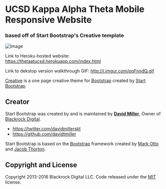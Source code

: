 # UCSD Kappa Alpha Theta Mobile Responsive Website 

### based off of Start Bootstrap's Creative template

![Image](http://i.imgur.com/ZtGVrEZ.gif)

Link to Heroku-hosted website: https://thetaatucsd.herokuapp.com/index.html

Link to dekstop version walkthrough GIF: http://i.imgur.com/pqFnndQ.gif

[Creative](http://startbootstrap.com/template-overviews/creative/) is a one page creative theme for [Bootstrap](http://getbootstrap.com/) created by [Start Bootstrap](http://startbootstrap.com/).

## Creator

Start Bootstrap was created by and is maintained by **[David Miller](http://davidmiller.io/)**, Owner of [Blackrock Digital](http://blackrockdigital.io/).

* https://twitter.com/davidmillerskt
* https://github.com/davidtmiller

Start Bootstrap is based on the [Bootstrap](http://getbootstrap.com/) framework created by [Mark Otto](https://twitter.com/mdo) and [Jacob Thorton](https://twitter.com/fat).

## Copyright and License

Copyright 2013-2016 Blackrock Digital LLC. Code released under the [MIT](https://github.com/BlackrockDigital/startbootstrap-creative/blob/gh-pages/LICENSE) license.
